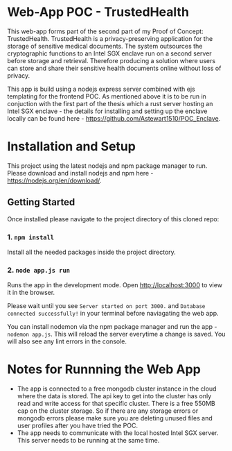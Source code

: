 # Web-App POC - TrustedHealth

This web-app forms part of the second part of my Proof of Concept: TrustedHealth. TrustedHealth is a privacy-preserving application for the storage of sensitive medical documents. The system outsources the cryptographic functions to an Intel SGX enclave run on a second server before storage and retrieval. Therefore producing a solution where users can store and share their sensitive health documents online without loss of privacy. 

This app is build using a nodejs express server combined with ejs templating for the frontend POC. As mentioned above it is to be run in conjuction with the first part of the thesis which a rust server hosting an Intel SGX enclave - the details for installing and setting up the enclave locally can be found here - https://github.com/Astewart1510/POC_Enclave. 

# Installation and Setup

This project using the latest nodejs and npm package manager to run. Please download and install nodejs and npm here - https://nodejs.org/en/download/.

## Getting Started

Once installed please navigate to the project directory of this cloned repo:

### 1. `npm install`

Install all the needed packages inside the project directory.

### 2. `node app.js run`

Runs the app in the development mode.
Open [http://localhost:3000](http://localhost:3000) to view it in the browser.

Please wait until you see `Server started on port 3000.` and `Database connected successfully!` in your terminal before naviagating the web app.

You can install nodemon via the npm package manager and run the app - `nodemon app.js`. This will reload the server everytime a change is saved.
You will also see any lint errors in the console.

# Notes for Runnning the Web App

* The app is connected to a free mongodb cluster instance in the cloud where the data is stored. The api key to get into the cluster has only read and write access for that specific cluster. There is a free 550MB cap on the cluster storage. So if there are any storage errors or mongodb errors please make sure you are deleting unused files and user profiles after you have tried the POC. 
* The app needs to communicate with the local hosted Intel SGX server. This server needs to be running at the same time. 
